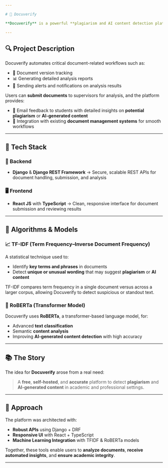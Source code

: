 ```yaml
---

# 📄 Docuverify

**Docuverify** is a powerful **plagiarism and AI content detection platform** built to help users manage and analyze documents with precision and ease.

---
```


## 🔍 Project Description

Docuverify automates critical document-related workflows such as:

* 📑 Document version tracking
* 📊 Generating detailed analysis reports
* 🚨 Sending alerts and notifications on analysis results

Users can **submit documents** to supervisors for analysis, and the platform provides:

* 📧 Email feedback to students with detailed insights on **potential plagiarism** or **AI-generated content**
* 🔄 Integration with existing **document management systems** for smooth workflows

---

## 🧠 Tech Stack

### 🔧 Backend

* **Django** & **Django REST Framework**
  → Secure, scalable REST APIs for document handling, submission, and analysis

### 🖥️ Frontend

* **React JS** with **TypeScript**
  → Clean, responsive interface for document submission and reviewing results

---

## 🧪 Algorithms & Models

### 📈 TF-IDF (Term Frequency–Inverse Document Frequency)

A statistical technique used to:

* Identify **key terms and phrases** in documents
* Detect **unique or unusual wording** that may suggest **plagiarism** or **AI content**

TF-IDF compares term frequency in a single document versus across a larger corpus, allowing Docuverify to detect suspicious or standout text.

### 🤖 RoBERTa (Transformer Model)

Docuverify uses **RoBERTa**, a transformer-based language model, for:

* Advanced **text classification**
* Semantic **content analysis**
* Improving **AI-generated content detection** with high accuracy

---

## 📚 The Story

The idea for **Docuverify** arose from a real need:

> A **free**, **self-hosted**, and **accurate** platform to detect **plagiarism** and **AI-generated content** in academic and professional settings.

---

## 🚀 Approach

The platform was architected with:

* **Robust APIs** using Django + DRF
* **Responsive UI** with React + TypeScript
* **Machine Learning Integration** with TFIDF & RoBERTa models

Together, these tools enable users to **analyze documents**, **receive automated insights**, and **ensure academic integrity**.

---
